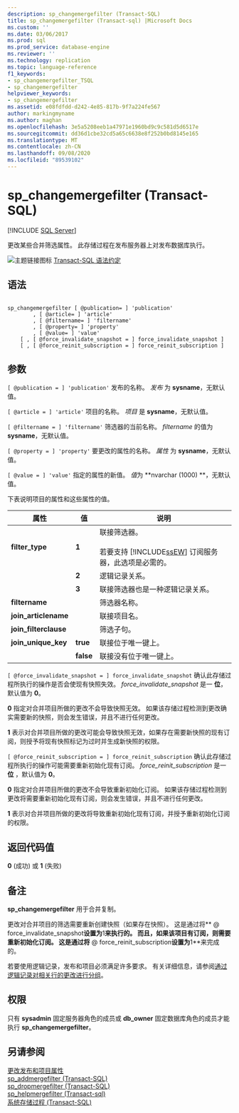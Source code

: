 ```yaml
---
description: sp_changemergefilter (Transact-SQL)
title: sp_changemergefilter (Transact-sql) |Microsoft Docs
ms.custom: ''
ms.date: 03/06/2017
ms.prod: sql
ms.prod_service: database-engine
ms.reviewer: ''
ms.technology: replication
ms.topic: language-reference
f1_keywords:
- sp_changemergefilter_TSQL
- sp_changemergefilter
helpviewer_keywords:
- sp_changemergefilter
ms.assetid: e08fdfdd-d242-4e85-817b-9f7a224fe567
author: markingmyname
ms.author: maghan
ms.openlocfilehash: 3e5a5208eeb1a47971e1960bd9c9c581d5d6517e
ms.sourcegitcommit: dd36d1cbe32cd5a65c6638e8f252b0bd8145e165
ms.translationtype: MT
ms.contentlocale: zh-CN
ms.lasthandoff: 09/08/2020
ms.locfileid: "89539102"
---
```

# <a name="sp_changemergefilter-transact-sql"></a>sp_changemergefilter (Transact-SQL)
[!INCLUDE [SQL Server](../../includes/applies-to-version/sqlserver.md)]

  更改某些合并筛选属性。 此存储过程在发布服务器上对发布数据库执行。  
  
 ![主题链接图标](../../database-engine/configure-windows/media/topic-link.gif "“主题链接”图标") [Transact-SQL 语法约定](../../t-sql/language-elements/transact-sql-syntax-conventions-transact-sql.md)  
  
## <a name="syntax"></a>语法  
  
```  
  
sp_changemergefilter [ @publication= ] 'publication'  
        , [ @article= ] 'article'  
        , [ @filtername= ] 'filtername'  
        , [ @property= ] 'property'  
        , [ @value= ] 'value'  
    [ , [ @force_invalidate_snapshot = ] force_invalidate_snapshot ]  
    [ , [ @force_reinit_subscription = ] force_reinit_subscription ]  
```  
  
## <a name="arguments"></a>参数  
`[ @publication = ] 'publication'` 发布的名称。 *发布* 为 **sysname**，无默认值。  
  
`[ @article = ] 'article'` 项目的名称。 *项目* 是 **sysname**，无默认值。  
  
`[ @filtername = ] 'filtername'` 筛选器的当前名称。 *filtername* 的值为 **sysname**，无默认值。  
  
`[ @property = ] 'property'` 要更改的属性的名称。 *属性* 为 **sysname**，无默认值。  
  
`[ @value = ] 'value'` 指定的属性的新值。 *值*为 **nvarchar (1000) **，无默认值。  
  
 下表说明项目的属性和这些属性的值。  
  
|属性|值|说明|  
|--------------|-----------|-----------------|  
|**filter_type**|**1**|联接筛选器。<br /><br /> 若要支持 [!INCLUDE[ssEW](../../includes/ssew-md.md)] 订阅服务器，此选项是必需的。|  
||**2**|逻辑记录关系。|  
||**3**|联接筛选器也是一种逻辑记录关系。|  
|**filtername**||筛选器名称。|  
|**join_articlename**||联接项目名。|  
|**join_filterclause**||筛选子句。|  
|**join_unique_key**|**true**|联接位于唯一键上。|  
||**false**|联接没有位于唯一键上。|  
  
`[ @force_invalidate_snapshot = ] force_invalidate_snapshot` 确认此存储过程所执行的操作是否会使现有快照失效。 *force_invalidate_snapshot* 是一 **位**，默认值为 **0**。  
  
 **0** 指定对合并项目所做的更改不会导致快照无效。 如果该存储过程检测到更改确实需要新的快照，则会发生错误，并且不进行任何更改。  
  
 **1** 表示对合并项目所做的更改可能会导致快照无效，如果存在需要新快照的现有订阅，则授予将现有快照标记为过时并生成新快照的权限。  
  
`[ @force_reinit_subscription = ] force_reinit_subscription` 确认此存储过程所执行的操作可能需要重新初始化现有订阅。 *force_reinit_subscription* 是一 **位** ，默认值为 **0**。  
  
 **0** 指定对合并项目所做的更改不会导致重新初始化订阅。 如果该存储过程检测到更改将需要重新初始化现有订阅，则会发生错误，并且不进行任何更改。  
  
 **1** 表示对合并项目所做的更改将导致重新初始化现有订阅，并授予重新初始化订阅的权限。  
  
## <a name="return-code-values"></a>返回代码值  
 **0** (成功) 或 **1** (失败)   
  
## <a name="remarks"></a>备注  
 **sp_changemergefilter** 用于合并复制。  
  
 更改对合并项目的筛选需要重新创建快照（如果存在快照）。 这是通过将** \@ force_invalidate_snapshot**设置为**1**来执行的。 而且，如果该项目有订阅，则需要重新初始化订阅。 这是通过将** \@ force_reinit_subscription**设置为**1**来完成的。  
  
 若要使用逻辑记录，发布和项目必须满足许多要求。 有关详细信息，请参阅[通过逻辑记录对相关行的更改进行分组](../../relational-databases/replication/merge/group-changes-to-related-rows-with-logical-records.md)。  
  
## <a name="permissions"></a>权限  
 只有 **sysadmin** 固定服务器角色的成员或 **db_owner** 固定数据库角色的成员才能执行 **sp_changemergefilter**。  
  
## <a name="see-also"></a>另请参阅  
 [更改发布和项目属性](../../relational-databases/replication/publish/change-publication-and-article-properties.md)   
 [sp_addmergefilter (Transact-SQL)](../../relational-databases/system-stored-procedures/sp-addmergefilter-transact-sql.md)   
 [sp_dropmergefilter (Transact-SQL)](../../relational-databases/system-stored-procedures/sp-dropmergefilter-transact-sql.md)   
 [sp_helpmergefilter &#40;Transact-sql&#41;](../../relational-databases/system-stored-procedures/sp-helpmergefilter-transact-sql.md)   
 [系统存储过程 (Transact-SQL)](../../relational-databases/system-stored-procedures/system-stored-procedures-transact-sql.md)  
  
  
